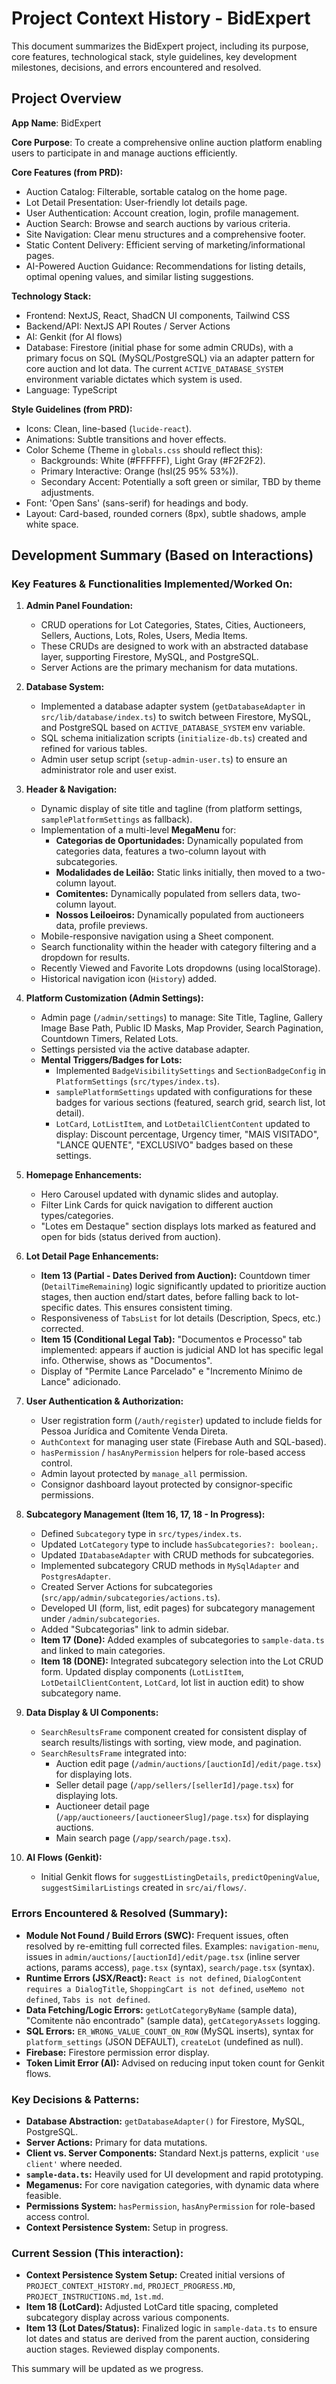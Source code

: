 
# Project Context History - BidExpert

This document summarizes the BidExpert project, including its purpose, core features, technological stack, style guidelines, key development milestones, decisions, and errors encountered and resolved.

## Project Overview

**App Name**: BidExpert

**Core Purpose**: To create a comprehensive online auction platform enabling users to participate in and manage auctions efficiently.

**Core Features (from PRD):**
*   Auction Catalog: Filterable, sortable catalog on the home page.
*   Lot Detail Presentation: User-friendly lot details page.
*   User Authentication: Account creation, login, profile management.
*   Auction Search: Browse and search auctions by various criteria.
*   Site Navigation: Clear menu structures and a comprehensive footer.
*   Static Content Delivery: Efficient serving of marketing/informational pages.
*   AI-Powered Auction Guidance: Recommendations for listing details, optimal opening values, and similar listing suggestions.

**Technology Stack:**
*   Frontend: NextJS, React, ShadCN UI components, Tailwind CSS
*   Backend/API: NextJS API Routes / Server Actions
*   AI: Genkit (for AI flows)
*   Database: Firestore (initial phase for some admin CRUDs), with a primary focus on SQL (MySQL/PostgreSQL) via an adapter pattern for core auction and lot data. The current `ACTIVE_DATABASE_SYSTEM` environment variable dictates which system is used.
*   Language: TypeScript

**Style Guidelines (from PRD):**
*   Icons: Clean, line-based (`lucide-react`).
*   Animations: Subtle transitions and hover effects.
*   Color Scheme (Theme in `globals.css` should reflect this):
    *   Backgrounds: White (#FFFFFF), Light Gray (#F2F2F2).
    *   Primary Interactive: Orange (hsl(25 95% 53%)).
    *   Secondary Accent: Potentially a soft green or similar, TBD by theme adjustments.
*   Font: 'Open Sans' (sans-serif) for headings and body.
*   Layout: Card-based, rounded corners (8px), subtle shadows, ample white space.

## Development Summary (Based on Interactions)

### Key Features & Functionalities Implemented/Worked On:

1.  **Admin Panel Foundation:**
    *   CRUD operations for Lot Categories, States, Cities, Auctioneers, Sellers, Auctions, Lots, Roles, Users, Media Items.
    *   These CRUDs are designed to work with an abstracted database layer, supporting Firestore, MySQL, and PostgreSQL.
    *   Server Actions are the primary mechanism for data mutations.

2.  **Database System:**
    *   Implemented a database adapter system (`getDatabaseAdapter` in `src/lib/database/index.ts`) to switch between Firestore, MySQL, and PostgreSQL based on `ACTIVE_DATABASE_SYSTEM` env variable.
    *   SQL schema initialization scripts (`initialize-db.ts`) created and refined for various tables.
    *   Admin user setup script (`setup-admin-user.ts`) to ensure an administrator role and user exist.

3.  **Header & Navigation:**
    *   Dynamic display of site title and tagline (from platform settings, `samplePlatformSettings` as fallback).
    *   Implementation of a multi-level **MegaMenu** for:
        *   **Categorias de Oportunidades:** Dynamically populated from categories data, features a two-column layout with subcategories.
        *   **Modalidades de Leilão:** Static links initially, then moved to a two-column layout.
        *   **Comitentes:** Dynamically populated from sellers data, two-column layout.
        *   **Nossos Leiloeiros:** Dynamically populated from auctioneers data, profile previews.
    *   Mobile-responsive navigation using a Sheet component.
    *   Search functionality within the header with category filtering and a dropdown for results.
    *   Recently Viewed and Favorite Lots dropdowns (using localStorage).
    *   Historical navigation icon (`History`) added.

4.  **Platform Customization (Admin Settings):**
    *   Admin page (`/admin/settings`) to manage: Site Title, Tagline, Gallery Image Base Path, Public ID Masks, Map Provider, Search Pagination, Countdown Timers, Related Lots.
    *   Settings persisted via the active database adapter.
    *   **Mental Triggers/Badges for Lots:**
        *   Implemented `BadgeVisibilitySettings` and `SectionBadgeConfig` in `PlatformSettings` (`src/types/index.ts`).
        *   `samplePlatformSettings` updated with configurations for these badges for various sections (featured, search grid, search list, lot detail).
        *   `LotCard`, `LotListItem`, and `LotDetailClientContent` updated to display: Discount percentage, Urgency timer, "MAIS VISITADO", "LANCE QUENTE", "EXCLUSIVO" badges based on these settings.

5.  **Homepage Enhancements:**
    *   Hero Carousel updated with dynamic slides and autoplay.
    *   Filter Link Cards for quick navigation to different auction types/categories.
    *   "Lotes em Destaque" section displays lots marked as featured and open for bids (status derived from auction).

6.  **Lot Detail Page Enhancements:**
    *   **Item 13 (Partial - Dates Derived from Auction):** Countdown timer (`DetailTimeRemaining`) logic significantly updated to prioritize auction stages, then auction end/start dates, before falling back to lot-specific dates. This ensures consistent timing.
    *   Responsiveness of `TabsList` for lot details (Description, Specs, etc.) corrected.
    *   **Item 15 (Conditional Legal Tab):** "Documentos e Processo" tab implemented: appears if auction is judicial AND lot has specific legal info. Otherwise, shows as "Documentos".
    *   Display of "Permite Lance Parcelado" e "Incremento Mínimo de Lance" adicionado.

7.  **User Authentication & Authorization:**
    *   User registration form (`/auth/register`) updated to include fields for Pessoa Jurídica and Comitente Venda Direta.
    *   `AuthContext` for managing user state (Firebase Auth and SQL-based).
    *   `hasPermission` / `hasAnyPermission` helpers for role-based access control.
    *   Admin layout protected by `manage_all` permission.
    *   Consignor dashboard layout protected by consignor-specific permissions.

8.  **Subcategory Management (Item 16, 17, 18 - In Progress):**
    *   Defined `Subcategory` type in `src/types/index.ts`.
    *   Updated `LotCategory` type to include `hasSubcategories?: boolean;`.
    *   Updated `IDatabaseAdapter` with CRUD methods for subcategories.
    *   Implemented subcategory CRUD methods in `MySqlAdapter` and `PostgresAdapter`.
    *   Created Server Actions for subcategories (`src/app/admin/subcategories/actions.ts`).
    *   Developed UI (form, list, edit pages) for subcategory management under `/admin/subcategories`.
    *   Added "Subcategorias" link to admin sidebar.
    *   **Item 17 (Done):** Added examples of subcategories to `sample-data.ts` and linked to main categories.
    *   **Item 18 (DONE):** Integrated subcategory selection into the Lot CRUD form. Updated display components (`LotListItem`, `LotDetailClientContent`, `LotCard`, lot list in auction edit) to show subcategory name.

9.  **Data Display & UI Components:**
    *   `SearchResultsFrame` component created for consistent display of search results/listings with sorting, view mode, and pagination.
    *   `SearchResultsFrame` integrated into:
        *   Auction edit page (`/admin/auctions/[auctionId]/edit/page.tsx`) for displaying lots.
        *   Seller detail page (`/app/sellers/[sellerId]/page.tsx`) for displaying lots.
        *   Auctioneer detail page (`/app/auctioneers/[auctioneerSlug]/page.tsx`) for displaying auctions.
        *   Main search page (`/app/search/page.tsx`).

10. **AI Flows (Genkit):**
    *   Initial Genkit flows for `suggestListingDetails`, `predictOpeningValue`, `suggestSimilarListings` created in `src/ai/flows/`.

### Errors Encountered & Resolved (Summary):
*   **Module Not Found / Build Errors (SWC):** Frequent issues, often resolved by re-emitting full corrected files. Examples: `navigation-menu`, issues in `admin/auctions/[auctionId]/edit/page.tsx` (inline server actions, params access), `page.tsx` (syntax), `search/page.tsx` (syntax).
*   **Runtime Errors (JSX/React):** `React is not defined`, `DialogContent requires a DialogTitle`, `ShoppingCart is not defined`, `useMemo not defined`, `Tabs is not defined`.
*   **Data Fetching/Logic Errors:** `getLotCategoryByName` (sample data), "Comitente não encontrado" (sample data), `getCategoryAssets` logging.
*   **SQL Errors:** `ER_WRONG_VALUE_COUNT_ON_ROW` (MySQL inserts), syntax for `platform_settings` (JSON DEFAULT), `createLot` (undefined as null).
*   **Firebase:** Firestore permission error display.
*   **Token Limit Error (AI):** Advised on reducing input token count for Genkit flows.

### Key Decisions & Patterns:
*   **Database Abstraction:** `getDatabaseAdapter()` for Firestore, MySQL, PostgreSQL.
*   **Server Actions:** Primary for data mutations.
*   **Client vs. Server Components:** Standard Next.js patterns, explicit `'use client'` where needed.
*   **`sample-data.ts`:** Heavily used for UI development and rapid prototyping.
*   **Megamenus:** For core navigation categories, with dynamic data where feasible.
*   **Permissions System:** `hasPermission`, `hasAnyPermission` for role-based access control.
*   **Context Persistence System:** Setup in progress.

### Current Session (This interaction):
*   **Context Persistence System Setup:** Created initial versions of `PROJECT_CONTEXT_HISTORY.md`, `PROJECT_PROGRESS.MD`, `PROJECT_INSTRUCTIONS.md`, `1st.md`.
*   **Item 18 (LotCard):** Adjusted LotCard title spacing, completed subcategory display across various components.
*   **Item 13 (Lot Dates/Status):** Finalized logic in `sample-data.ts` to ensure lot dates and status are derived from the parent auction, considering auction stages. Reviewed display components.

This summary will be updated as we progress.
